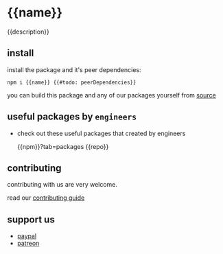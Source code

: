# {{name}}

{{description}}

## install

install the package and it's peer dependencies:

```
npm i {{name}} {{#todo: peerDependencies}}
```

you can build this package and any of our packages yourself from [source]({{repo}}/tree/master/packages)

## useful packages by `engineers`

- check out these useful packages that created by engineers

  {{npm}}?tab=packages
  {{repo}}

## contributing

contributing with us are very welcome.

read our [contributing guide]({{repo}}/blob/main/CONTRIBUTING.md)

## support us

- [paypal](https://paypal.me/group99001)
- [patreon](https://www.patreon.com/GoogleDev)
